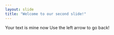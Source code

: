 ```yaml
---
layout: slide
title: "Welcome to our second slide!"
---
```

Your text is mine now
Use the left arrow to go back!
